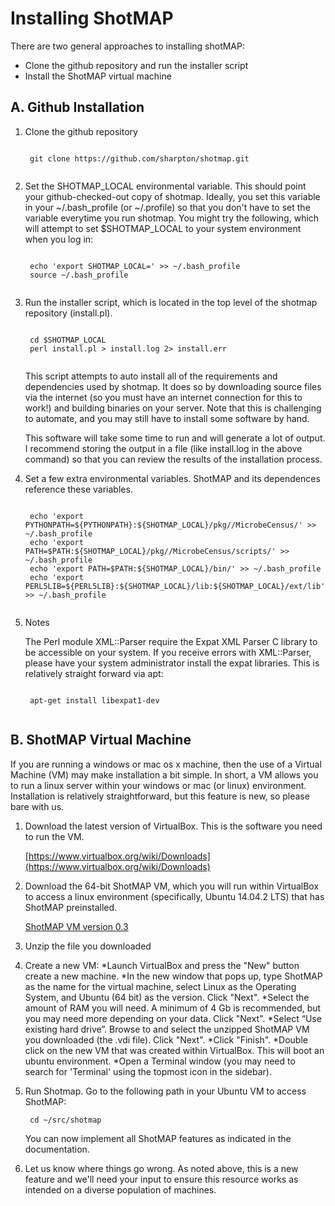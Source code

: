 Installing ShotMAP
==================

There are two general approaches to installing shotMAP:
* Clone the github repository and run the installer script
* Install the ShotMAP virtual machine

A. Github Installation
----------------------

1. Clone the github repository

    <pre><code>
    git clone https://github.com/sharpton/shotmap.git
    </code></pre>

2. Set the SHOTMAP_LOCAL environmental variable. This should point your github-checked-out copy of shotmap. 
Ideally, you set this variable in your ~/.bash_profile (or ~/.profile) so that you don't have to 
set the variable everytime you run shotmap. You might try the following, which will attempt to set
$SHOTMAP_LOCAL to your system environment when you log in:

    <pre><code>
    echo 'export SHOTMAP_LOCAL=<path_to_local_shotmap>' >> ~/.bash_profile
    source ~/.bash_profile
    </code></pre>

3. Run the installer script, which is located in the top level of the shotmap repository (install.pl).

    <pre><code>
    cd $SHOTMAP_LOCAL
    perl install.pl > install.log 2> install.err
    </code></pre>

    This script attempts to auto install all of the requirements and dependencies used by shotmap. 
It does so by downloading source files via the internet (so you must have an internet connection for this to work!) 
and building binaries on your server. Note that this is challenging to automate, and you may still have to install 
some software by hand. 

    This software will take some time to run and will generate a lot of output. I recommend storing the output in a file 
(like install.log in the above command) so that you can review the results of the installation process.

4. Set a few extra environmental variables. ShotMAP and its dependences reference these variables.

    <pre><code>
    echo 'export PYTHONPATH=${PYTHONPATH}:${SHOTMAP_LOCAL}/pkg//MicrobeCensus/' >> ~/.bash_profile
    echo 'export PATH=$PATH:${SHOTMAP_LOCAL}/pkg//MicrobeCensus/scripts/' >> ~/.bash_profile
    echo 'export PATH=$PATH:${SHOTMAP_LOCAL}/bin/' >> ~/.bash_profile
    echo 'export PERL5LIB=${PERL5LIB}:${SHOTMAP_LOCAL}/lib:${SHOTMAP_LOCAL}/ext/lib' >> ~/.bash_profile
    </code></pre>

5. Notes

    The Perl module XML::Parser require the Expat XML Parser C library to be accessible on your system. 
If you receive errors with XML::Parser, please have your system administrator install the expat
libraries. This is relatively straight forward via apt:

    <pre><code>
    apt-get install libexpat1-dev
    </code></pre>

B. ShotMAP Virtual Machine
--------------------------

If you are running a windows or mac os x machine, then the use of a Virtual Machine (VM) 
may make installation a bit simple. In short, a VM allows you to run a linux server within
your windows or mac (or linux) environment. Installation is relatively straightforward, but 
this feature is new, so please bare with us.

1. Download the latest version of VirtualBox. This is the software you need to run the VM.

   [https://www.virtualbox.org/wiki/Downloads](https://www.virtualbox.org/wiki/Downloads)

2. Download the 64-bit ShotMAP VM, which you will run within VirtualBox to access a linux
environment (specifically, Ubuntu 14.04.2 LTS) that has ShotMAP preinstalled. 

    [ShotMAP VM version 0.3](http://files.cgrb.oregonstate.edu/Sharpton_Lab/ShotMAP/ShotMAP_VM/ShotMAP_VM_v0.3%20Clone.vdi.gz)

3. Unzip the file you downloaded

4. Create a new VM:
*Launch VirtualBox and press the "New" button create a new machine.
*In the new window that pops up, type ShotMAP as the name for the virtual machine, select Linux as the Operating System, and Ubuntu (64 bit) as the version. Click "Next".
*Select the amount of RAM you will need. A minimum of 4 Gb is recommended, but you may need more depending on your data. Click "Next".
*Select “Use existing hard drive”. Browse to and select the unzipped ShotMAP VM you downloaded (the .vdi file). Click "Next".
*Click "Finish".
*Double click on the new VM that was created within VirtualBox. This will boot an ubuntu environment.
*Open a Terminal window (you may need to search for 'Terminal' using the topmost icon in the sidebar).

5. Run Shotmap. Go to the following path in your Ubuntu VM to access ShotMAP:

    <code><pre>
    cd ~/src/shotmap
    </code></pre>

    You can now implement all ShotMAP features as indicated in the documentation.

6. Let us know where things go wrong. As noted above, this is a new feature and we'll need your input to ensure this resource works as intended on a diverse population of machines.
